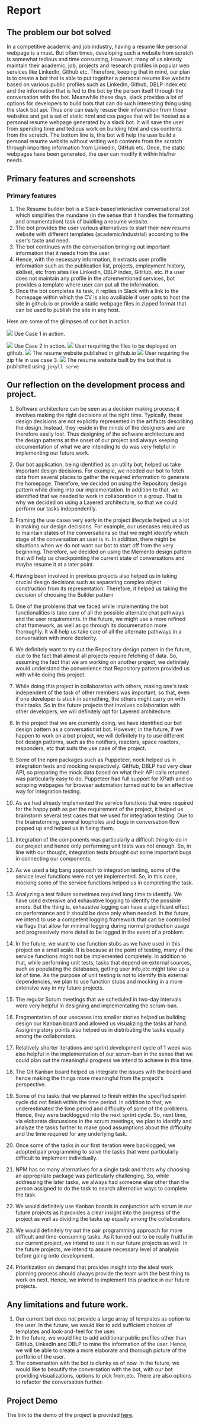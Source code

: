 # Report
## The problem our bot solved
In a competitive academic and job industry, having a resume like personal webpage is a must. But often times, developing such a website from scratch is somewhat tedious and time consuming, However, many of us already maintain their academic, job, projects and research profiles in popular web services like LinkedIn, Github etc. Therefore, keeping that in mind, our plan is to create a bot that is able to put together a personal resume like website based on various public profiles such as LinkedIn, Github, DBLP index etc and the information that is fed to the bot by the person itself through the conversation with the bot. Meanwhile these days, slack provides a lot of options for developers to build bots that can do such interesting thing using the slack bot api. Thus one can easily resuse their information from those websites and get a set of static html and css pages that will be hosted as a personal resume webpage generated by a slack bot. It will save the user from spending time and tedious work on building html and css contents from the scratch. The bottom line is, this bot will help the user build a personal resume website without writing web contents from the scratch through importing information from Linkedin, GitHub etc. Once, the static webpages have been generated, the user can modify it within his/her needs.

## Primary features and screenshots
### Primary features
1. The Resume builder bot is a Slack-based interactive conversational bot which simplifies the mundane (in the sense that it handles the formatting and ornamentation) task of buidling a resume website.
2. The bot provides the user various alternatives to start their new resume website with different templates (academic/industrial) according to the user's taste and need.
3. The bot continues with the conversation bringing out important information that it needs from the user.
4. Hence, with the necessary information, it extracts user profile information such as the publication list, projects, employment history, skillset, etc from sites like LinkedIn, DBLP index, GitHub, etc. If a user does not maintain any profile in the aforementioned services, bot provides a template where user can put all the information.
5. Once the bot completes its task, it replies in Slack with a link to the homepage within which the CV is also availiable if user opts to host the site in github.io or provide a static webpage files in zipped format that can be used to publish the site in any host.

Here are some of the glimpses of our bot in action.

![](UseCase1.png)
Use Case 1 in action.

![](UseCase2.png)
Use Case 2 in action.
![](UseCase3_Github.png)
User requiring the files to be deployed on github.
![](Output_github.png)
The resume website published in github.io
![](UseCase3_Zip.png)
User requiring the zip file in use case 3.
![](Output_zip.png)
The resume website built by the bot that is published using `jekyll serve`

## Our reflection on the development process and project.
1. Software architecture can be seen as a decision making process; it involves making the right decisions at the right time. Typically, these design decisions are not explicitly represented in the artifacts describing the design. Instead, they reside in the minds of the designers and are therefore easily lost. Thus designing of the software architecture and the design patterns at the onset of our project and always keeping documentation of what we are intending to do was very helpful in implementing our future work.
2. Our bot application, being identified as an utility bot, helped us take important design decisions. For example, we needed our bot to fetch data from several places to gather the required information to generate the homepage. Therefore, we decided on using the Repository design pattern while diving into our implementation.
In addition to that, we identified that we needed to work in collaboration in a group. That is why we decided on using a Layered architecture, so that we could perform our tasks independently.
3. Framing the use cases very early in the project lifecycle helped us a lot in making our design decisions. For example, our usecases required us to maintain states of the conversations so that we might identify which stage of the conversation an user is in. In addition, there might be situations when we do not want our bot to start off from the very beginning. Therefore, we decided on using the Memento design pattern that will help us checkpointing the current state of conversations and maybe resume it at a later point.
4. Having been involved in previous projects also helped us in taking crucial design decisions such as separating complex object construction from its representation. Therefore, it helped us taking the decision of choosing the Builder pattern

5. One of the problems that we faced while implementing the bot functionalities is take care of all the possible alternate chat pathways and the user requirements. In the future, we might use a more refined chat framework, as well as go through its documenation more thoroughly. It will help us take care of all the alternate pathways in a conversation with more dexterity.

6. We definitely want to try out the Repository design pattern in the future, due to the fact that almost all projects require fetching of data. So, assuming the fact that we am working on another project, we definitely would understand the convenience that Repository pattern provided us with while doing this project.

7. While doing this project in collaboration with others, making one's task independent of the task of other members was important, so that, even if one developer is stuck in something, the others might carry on with their tasks. So in the future projects that involves collaboration with other developers, we will definitely opt for Layered architecture.

8. In the project that we are currently doing, we have identified our bot design pattern as a conversationist bot. However, in the future, if we happen to work on a bot project, we will definitely try to use different bot design patterns, such as the notifiers, reactors, space reactors, responders, etc that suits the use case of the project.

9. Some of the npm packages such as Puppeteer, nock helped us in integration tests and mocking respectively.
GitHub, DBLP had very clear API, so preparing the mock data based on what their API calls returned was particularly easy to do.
Puppeteer had full support for XPath and so scraping webpages for browser automation turned out to be an effective way for integration testing.
10. As we had already implemented the service functions that were required for the happy path as per the requirement of the project, it helped us brainstorm several test cases that we used for integration testing. Due to the brainstorming, several loopholes and bugs in conversation flow popped up and helped us in fixing them.
11. Integration of the components was particularly a difficult thing to do in our project and hence only performing unit tests was not enough. So, in line with our thought, integration tests brought out some important bugs in connecting our components.
12. As we used a big bang approach to integration testing, some of the service level functions were not yet implemented. So, in this case, mocking some of the service functions helped us in completing the task.
13. Analyzing a test failure sometimes required long time to identify. We have used extensive and exhaustive logging to identify the possible errors. But the thing is, exhaustive logging can have a significant effect on performance and it should be done only when needed. In the future, we intend to use a competent logging framework that can be controlled via flags that allow for minimal logging during normal production usage and progressively more detail to be logged in the event of a problem.
14. In the future, we want to use function stubs as we have used in this project on a small scale. It is because at the point of testing, many of the service functions might not be implemented completely. In addition to that, while performing unit tests, tasks that depend on external sources, such as populating the databases, getting user info,etc might take up a lot of time. As the purpose of unit testing is not to identify this external dependencies, we plan to use function stubs and mocking in a more extensive way in my future projects.

15. The regular Scrum meetings that we scheduled in two-day intervals were very helpful in designing and implementating the scrum-ban.
16. Fragmentation of our usecases into smaller stories helped us building design our Kanban board and allowed us visualizing the tasks at hand. Assigning story points also helped us in distributing the tasks equally among the collaborators.
17. Relatively shorter iterations and sprint development cycle of 1 week was also helpful in the implementation of our scrum-ban in the sense that we could plan out the meaningful progress we intend to achieve in this time.
18. The Git Kanban board helped us integrate the issues with the board and hence making the things more meaningful from the project's perspective.
19. Some of the tasks that we planned to finish within the specified sprint cycle did not finish within the time period. In addition to that, we underestimated the time period and difficulty of some of the problems. Hence, they were backlogged into the next sprint cycle. So, next time, via elobarate discussions in the scrum meetings, we plan to identify and analyze the tasks further to make good assumptions about the difficulty and the time required for any underlying task.
20. Once some of the tasks in our first iteration were backlogged, we adopted pair programming to solve the tasks that were particularly difficult to implement individually.
21. NPM has so many alternatives for a single task and thats why choosing an appropriate package was particularly challenging. So, while addressing the later tasks, we always had someone else other than the person assigned to do the task to search alternative ways to complete the task.
22. We would definitely use Kanban boards in conjunction with scrum in our future projects as it provides a clear insight into the progress of the project as well as dividing the tasks up equally among the collaborators.
23. We would definitely try out the pair programming approach for more difficult and time-consuming tasks. As it turned out to be really fruitful in our current project, we intend to use it in our future projects as well.
In the future projects, we intend to assure necessary level of analysis before going onto development.
24. Prioritization on demand that provides insight into the ideal work planning process should always provide the team with the best thing to work on next. Hence, we intend to implement this practice in our future projects.

## Any limitations and future work.
1. Our current bot does not provide a large array of templates as option to the user. In the future, we would like to add sufficient choices of templates and look-and-feel for the user.
2. In the future, we would like to add additional public profiles other than GitHub, LinkedIn and DBLP to mine the information of the user. Hence, we will be able to create a more elaborate and thorough picture of the portfolio of the user.
3. The conversation with the bot is clunky as of now. In the future, we would like to beautify the conversation with the bot, with our bot providing visualizations, options to pick from,etc. There are also options to refactor the conversation further. 
## Project Demo

The link to the demo of the project is provided [here](
https://drive.google.com/file/d/135LdEpPpIEmSDxDC85p1lBBtIF0g9bar/view?fbclid=IwAR0jRXDKFGs3QDUUCMfFmLhfI9xT3VB-D4FV5TAQODsrlgofMErcMwyyoYI).
